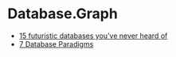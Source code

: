 # Database.Graph
- [15 futuristic databases you’ve never heard of](https://youtu.be/jb2AvF8XzII)
- [7 Database Paradigms](https://youtu.be/W2Z7fbCLSTw)
